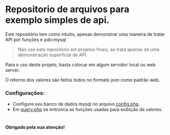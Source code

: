 # Repositorio de arquivos para exemplo simples de api.

Este repositório tem como intuito, apenas demonstrar uma maneira de tratar API por funções e pdo:mysql

> Não use este repositório em projetos finais, se trata apenas de uma demonstração superficial de API.

Para o uso deste projeto, basta colocar em algum servidor local ou web server.

O retorno dos valores são feitos todos no formato json como padrão web.


### Configurações:
- Configure seu banco de dados mysql no arquivo [config.php](/config.php).
- Em [query.php](/query.php) se entronca as funções usadas para exibição de valores.
#


**Obrigado pela sua atenção!**

